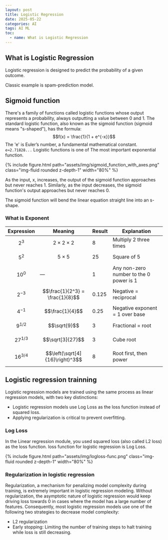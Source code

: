 ```yaml
---
layout: post
title: Logistic Regression 
date: 2025-05-22
categories: AI
tags: AI ML
toc: 
  - name: What is Logistic Regression
---
```


## What is Logistic Regression

Logistic regression is designed to predict the probability of a given outcome.

Classic example is spam-prediction model.

## Sigmoid function

There's a family of functions called logistic functions whose output represents a probability, always outputting a value between 0 and 1. The standard logistic function, also known as the sigmoid function (sigmoid means "s-shaped"), has the formula: $$f(x) = \frac{1}{1 + e^{-x}}$$
The 'e' is Euler’s number, a fundamental mathematical constant. `e≈2.71828...`
Logistic functions is one of The most important exponential function.

{% include figure.html path="assets/img/sigmoid_function_with_axes.png" class="img-fluid rounded z-depth-1" width="80%" %}

As the input, x, increases, the output of the sigmoid function approaches but never reaches 1. Similarly, as the input decreases, the sigmoid function's output approaches but never reaches 0.

The sigmoid function will bend the linear equation straight line into an s-shape.

### What is Exponent

| Expression   | Meaning                         | Result | Explanation                             |
| ----------   | ------------------------------- | ------ | --------------------------------------- |
| $$2^3$$      | $$2 \times 2 \times 2$$         | 8      | Multiply 2 three times                  |
| $$5^2$$      | $$5 \times 5$$                  | 25     | Square of 5                             |
| $$10^0$$     | —                               | 1      | Any non-zero number to the 0 power is 1 |
| $$2^{-3}$$   | $$\frac{1}{2^3} = \frac{1}{8}$$ | 0.125  | Negative = reciprocal                   |
| $$4^{-1}$$   | $$\frac{1}{4}$$                 | 0.25   | Negative exponent = 1 over base         |
| $$9^{1/2}$$  | $$\sqrt{9}$$                    | 3      | Fractional = root                       |
| $$27^{1/3}$$ | $$\sqrt[3]{27}$$                | 3      | Cube root                               |
| $$16^{3/4}$$ | $$\left(\sqrt[4]{16}\right)^3$$ | 8      | Root first, then power                  |

## Logistic regression trainning

Logistic regression models are trained using the same process as linear regression models, with two key distinctions:
- Logistic regression models use Log Loss as the loss function instead of squared loss.
- Applying regularization is critical to prevent overfitting.

### Log Loss
In the Linear regression module, you used squared loss (also called L2 loss) as the loss function. 
loss function for logistic regression is Log Loss. 

{% include figure.html path="assets/img/logloss-func.png" class="img-fluid rounded z-depth-1" width="80%" %}

### Regularization in logistic regression
Regularization, a mechanism for penalizing model complexity during training, is extremely important in logistic regression modeling. Without regularization, the asymptotic nature of logistic regression would keep driving loss towards 0 in cases where the model has a large number of features. Consequently, most logistic regression models use one of the following two strategies to decrease model complexity:
- L2 regularization
- Early stopping: Limiting the number of training steps to halt training while loss is still decreasing.


